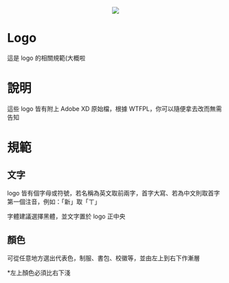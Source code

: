 <p align="center">
  <img src="https://github.com/TWScore/logo/blob/master/TWScore.png?raw=true">
</p>

# Logo
這是 logo 的相關規範(大概啦

# 說明
這些 logo 皆有附上 Adobe XD 原始檔，根據 WTFPL，你可以隨便拿去改而無需告知

# 規範
## 文字
logo 皆有個字母或符號，若名稱為英文取前兩字，首字大寫、若為中文則取首字第一個注音，例如：「新」取「ㄒ」

字體建議選擇黑體，並文字置於 logo 正中央
## 顏色
可從任意地方選出代表色，制服、書包、校徽等，並由左上到右下作漸層

*左上顏色必須比右下淺
